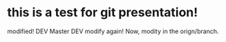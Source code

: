 # this is a test for git presentation!
modified!
DEV
Master
DEV modify again!
Now, modity in the orign/branch.
